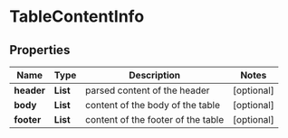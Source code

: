 # TableContentInfo


## Properties

| Name | Type | Description | Notes |
|------------ | ------------- | ------------- | -------------|
**header** | **List<TableContentItemInfo>** | parsed content of the header |[optional]|
**body** | **List<TableContentItemInfo>** | content of the body of the table |[optional]|
**footer** | **List<TableContentItemInfo>** | content of the footer of the table |[optional]|